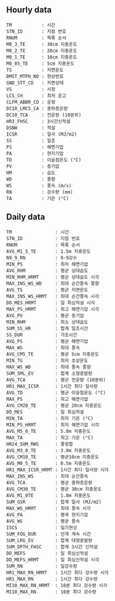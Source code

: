 ## Hourly data

    TM           : 시간
    STN_ID       : 지점 번호
    RNUM         : 목록 순서
    M0_3_TE      : 30cm 지중온도
    M0_2_TE      : 20cm 지중온도
    M0_1_TE      : 10cm 지중온도
    M0_05_TE     : 5cm 지중온도
    TS           : 지면온도
    DMST_MTPH_NO : 현상번호
    GND_STT_CD   : 지면상태
    VS           : 시정
    LCS_CH       : 최저 운고
    CLFM_ABBR_CD : 운형
    DC10_LMCS_CA : 중하층운량
    DC10_TCA     : 전운량 (10분위)
    HR3_FHSC     : 3시간신적설
    DSNW         : 적설
    ICSR         : 일사 (MJ/m2)
    SS           : 일조
    PS           : 해면기압
    PA           : 현지기압
    TD           : 이슬점온도 (°C)
    PV           : 증기압
    HM           : 습도
    WD           : 풍향
    WS           : 풍속 (m/s)
    RN           : 강수량 (mm)
    TA           : 기온 (°C)

## Daily data

    TM                : 시간
    STN_ID            : 지점 번호
    RNUM              : 목록 순서
    AVG_M1_5_TE       : 1.5m 지중온도
    N9_9_RN           : 9-9강수
    MIN_PS            : 최저 해면기압
    AVG_RHM           : 평균 상대습도
    MIN_RHM_HRMT      : 평균 상대습도 시각
    MAX_INS_WS_WD     : 최대 순간풍속 풍향
    AVG_TS            : 평균 지면온도
    MAX_INS_WS_HRMT   : 최대 순간풍속 시각
    DD_MES_HRMT       : 일 최심적설 시각
    MAX_PS_HRMT       : 최고 해면기압 시각
    AVG_PV            : 평균 증기압
    MIN_RHM           : 최소 상대습도
    SUM_SS_HR         : 합계 일조시간
    SS_DUR            : 가조시간
    AVG_PS            : 평균 해면기압
    MAX_WS            : 최대 풍속
    AVG_CM5_TE        : 평균 5cm 지중온도
    MIN_TG            : 최저 초상온도
    MAX_WS_WD         : 최대 풍속 풍향
    SUM_SML_EV        : 합계 소형증발량
    AVG_TCA           : 평균 전운량 (10분위)
    HR1_MAX_ICSR      : 1시간 최다 일사량
    AVG_TD            : 평균 이슬점온도 (°C)
    MAX_PS            : 최고 해면기압
    AVG_CM20_TE       : 평균 20cm 지중온도
    DD_MES            : 일 최심적설
    MIN_TA            : 최저 기온 (°C)
    MIN_PS_HRMT       : 최저 해면기압 시각
    AVG_M5_0_TE       : 5.0m 지중온도
    MAX_TA            : 최고 기온 (°C)
    HR24_SUM_RWS      : 풍정합
    AVG_M3_0_TE       : 3.0m 지중온도
    AVG_CM10_TE       : 평균10cm 지중온도
    AVG_M0_5_TE       : 0.5m 지중온도
    HR1_MAX_ICSR_HRMT : 1시간 최다 일사량 시각
    MAX_INS_WS        : 최대 순간풍속
    AVG_TCA           : 평균 중하층운량
    AVG_CM30_TE       : 평균 30cm 지중온도
    AVG_M1_0TE        : 1.0m 지중온도
    SUM_GSR           : 합계 일사 (MJ/m2)
    MAX_WS_HRMT       : 최대 풍속 시각
    AVG_PA            : 평귝 현지기압
    AVG_WS            : 평균 풍속
    ISCS              : 일기현상
    SUM_FOG_DUR       : 안개 계속 시간
    SUM_LRG_EV        : 합계 대형증발량
    SUM_DPTH_FHSC     : 합계 3시간 신적설
    DD_MEFS           : 일 최심신적설
    DD_MEFS_HRMT      : 일 최심신적설 시각
    SUM_RN            : 일강수량
    HR1_MAX_RN_HRMT   : 1시간 최다 강수량 시각
    HR1_MAX_RN        : 1시간 최다 강수량
    MI10_MAX_RN_HRMT  : 10분 최다 강수량 시각
    MI10_MAX_RN       : 10분 최다 강수량
